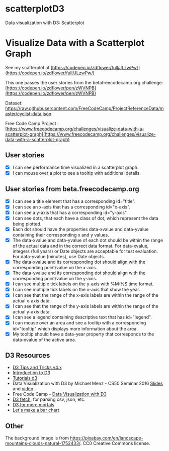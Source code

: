 # scatterplotD3
Data visualization with D3: Scatterplot

# Visualize Data with a Scatterplot Graph

See my scatterplot at [https://codepen.io/zdflower/full/JLzwPw/](https://codepen.io/zdflower/full/JLzwPw/)

This one passes the user stories from the betafreecodecamp.org challenge: [https://codepen.io/zdflower/pen/zWVNPB](https://codepen.io/zdflower/pen/zWVNPB)

Dataset: https://raw.githubusercontent.com/FreeCodeCamp/ProjectReferenceData/master/cyclist-data.json

Free Code Camp Project : [https://www.freecodecamp.org/challenges/visualize-data-with-a-scatterplot-graph](https://www.freecodecamp.org/challenges/visualize-data-with-a-scatterplot-graph)
    
## User stories
- [x] I can see performance time visualized in a scatterplot graph.
- [x] I can mouse over a plot to see a tooltip with additional details.

## User stories from beta.freecodecamp.org
- [x] I can see a title element that has a corresponding id="title".
- [x] I can see an x-axis that has a corresponding id="x-axis".
- [x] I can see a y-axis that has a corresponding id="y-axis".
- [x] I can see dots, that each have a class of dot, which represent the data being plotted.
- [x] Each dot should have the properties data-xvalue and data-yvalue containing their corresponding x and y values.
- [x] The data-xvalue and data-yvalue of each dot should be within the range of the actual data and in the correct data format. For data-xvalue, integers (full years) or Date objects are acceptable for test evaluation. For data-yvalue (minutes), use Date objects.
- [x] The data-xvalue and its corresponding dot should align with the corresponding point/value on the x-axis.
- [x] The data-yvalue and its corresponding dot should align with the corresponding point/value on the y-axis.
- [x] I can see multiple tick labels on the y-axis with %M:%S time format.
- [x] I can see multiple tick labels on the x-axis that show the year.
- [x] I can see that the range of the x-axis labels are within the range of the actual x-axis data.
- [x] I can see that the range of the y-axis labels are within the range of the actual y-axis data.
- [x] I can see a legend containing descriptive text that has id="legend".
- [x] I can mouse over an area and see a tooltip with a corresponding id="tooltip" which displays more information about the area.
- [x] My tooltip should have a data-year property that corresponds to the data-xvalue of the active area.

## D3 Resources

- [D3 Tips and Tricks v4.x](https://leanpub.com/d3-t-and-t-v4/read)
- [Introduction to D3](https://www.youtube.com/watch?v=8jvoTV54nXw)
- [Tutorials d3](https://github.com/d3/d3/wiki/Tutorials)
- Data Visualization with D3 by Michael Menz - CS50 Seminar 2016 [Slides](http://cdn.cs50.net/2016/fall/seminars/data_visualization_with_d3/data_visualization_with_d3.pdf) and [video](https://www.youtube.com/watch?v=219xXJRh4Lw)
- Free Code Camp - [Data Visualization with D3](https://beta.freecodecamp.org/en/challenges/data-visualization-with-d3/introduction-to-the-data-visualization-with-d3-challenges)
- [D3 fetch](https://github.com/d3/d3-fetch), for parsing csv, json, etc. 
- [D3 for mere mortals](http://www.recursion.org/d3-for-mere-mortals/)
- [Let's make a bar chart](https://bost.ocks.org/mike/bar/3/)

## Other
The background image is from https://pixabay.com/en/landscape-mountains-clouds-natural-1752433/. CC0 Creative Commons license.
